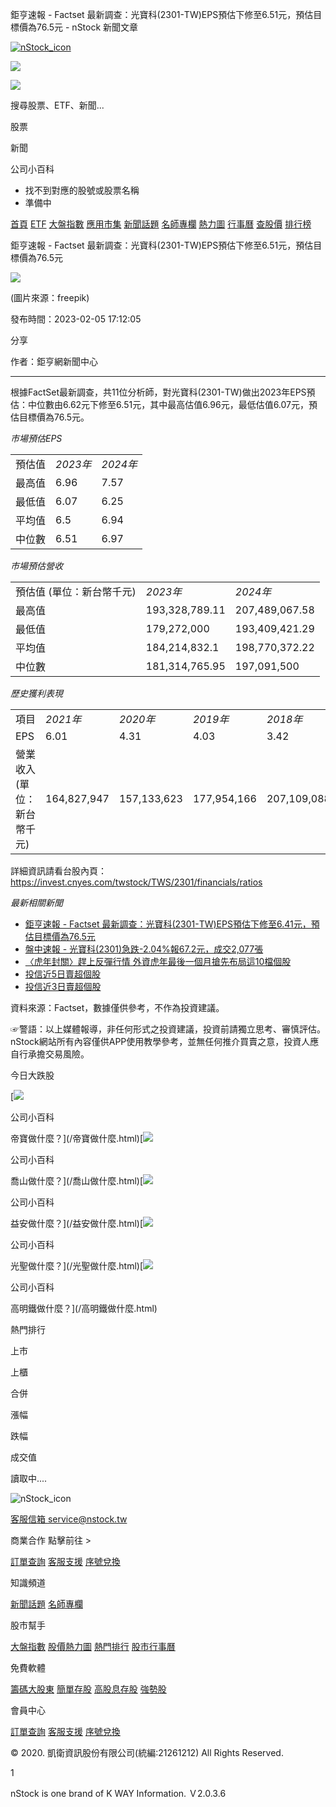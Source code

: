 鉅亨速報 - Factset 最新調查：光寶科(2301-TW)EPS預估下修至6.51元，預估目標價為76.5元 - nStock 新聞文章


[![nStock_icon](/img/nStock_icon_2.png)](/)

![](/img/invalid-name@3x.png)

![](/img/invalid-name@3x.png)

搜尋股票、ETF、新聞...

股票

新聞

公司小百科

* 找不到對應的股號或股票名稱
* 準備中

[首頁](/) [ETF](/etf/) [大盤指數](/market_index/) [應用市集](/market/) [新聞話題](/news/) [名師專欄](/author/) [熱力圖](/market_index/heatmap) [行事曆](/calendar) [查股價](/chat_stock) [排行榜](/rank/)

鉅亨速報 - Factset 最新調查：光寶科(2301-TW)EPS預估下修至6.51元，預估目標價為76.5元

![](https://storage.googleapis.com/nstock-cloud/stock_type_img/025/1.jpg)

(圖片來源：freepik)

發布時間：2023-02-05 17:12:05

分享

作者：鉅亨網新聞中心

---

 

根據FactSet最新調查，共11位分析師，對光寶科(2301-TW)做出2023年EPS預估：中位數由6.62元下修至6.51元，其中最高估值6.96元，最低估值6.07元，預估目標價為76.5元。

*市場預估EPS*

|  |  |  |
| --- | --- | --- |
| 預估值 | *2023年* | *2024年* |
| 最高值 | 6.96 | 7.57 |
| 最低值 | 6.07 | 6.25 |
| 平均值 | 6.5 | 6.94 |
| 中位數 | 6.51 | 6.97 |

*市場預估營收*

|  |  |  |
| --- | --- | --- |
| 預估值 (單位：新台幣千元) | *2023年* | *2024年* |
| 最高值 | 193,328,789.11 | 207,489,067.58 |
| 最低值 | 179,272,000 | 193,409,421.29 |
| 平均值 | 184,214,832.1 | 198,770,372.22 |
| 中位數 | 181,314,765.95 | 197,091,500 |

*歷史獲利表現*

|  |  |  |  |  |
| --- | --- | --- | --- | --- |
| 項目 | *2021年* | *2020年* | *2019年* | *2018年* |
| EPS | 6.01 | 4.31 | 4.03 | 3.42 |
| 營業收入 (單位：新台幣千元) | 164,827,947 | 157,133,623 | 177,954,166 | 207,109,088 |

詳細資訊請看台股內頁：  
<https://invest.cnyes.com/twstock/TWS/2301/financials/ratios>

*最新相關新聞*

* [鉅亨速報 - Factset 最新調查：光寶科(2301-TW)EPS預估下修至6.41元，預估目標價為76.5元](https://news.cnyes.com/news/id/5075999)
* [盤中速報 - 光寶科(2301)急跌-2.04%報67.2元，成交2,077張](https://news.cnyes.com/news/id/5070987)
* [〈虎年封關〉趕上反彈行情 外資虎年最後一個月搶先布局這10檔個股](https://news.cnyes.com/news/id/5066028)
* [投信近5日賣超個股](https://news.cnyes.com/news/id/5064042)
* [投信近3日賣超個股](https://news.cnyes.com/news/id/5064040)

資料來源：Factset，數據僅供參考，不作為投資建議。

☞警語：以上媒體報導，非任何形式之投資建議，投資前請獨立思考、審慎評估。nStock網站所有內容僅供APP使用教學參考，並無任何推介買賣之意，投資人應自行承擔交易風險。

今日大跌股

[![](/img/recommend_icon/graduate.png)

公司小百科

帝寶做什麼？](/帝寶做什麼.html)[![](/img/recommend_icon/graduate.png)

公司小百科

喬山做什麼？](/喬山做什麼.html)[![](/img/recommend_icon/graduate.png)

公司小百科

益安做什麼？](/益安做什麼.html)[![](/img/recommend_icon/graduate.png)

公司小百科

光聖做什麼？](/光聖做什麼.html)[![](/img/recommend_icon/graduate.png)

公司小百科

高明鐵做什麼？](/高明鐵做什麼.html)

熱門排行

上市

上櫃

合併

漲幅

跌幅

成交值

讀取中....

![nStock_icon](/img/nStock_icon_2.png)

[客服信箱 service@nstock.tw](mailto:service@nstock.tw)

商業合作 點擊前往 >

[訂單查詢](/user/) [客服支援](mailto:service@nstock.tw) [序號兌換](/coupon/)

知識頻道

[新聞話題](/news/) [名師專欄](/author/)

股市幫手

[大盤指數](/market_index) [股價熱力圖](/market_index/heatmap) [熱門排行](/chat_stock) [股市行事曆](/calendar)

免費軟體

[籌碼大股東](/stock_chip/) [簡單存股](/easy_stock/) [高股息存股](/rich_stock/) [強勢股](/super_stock/)

會員中心

[訂單查詢](/user/) [客服支援](mailto:service@nstock.tw) [序號兌換](/coupon/)

© 2020. 凱衛資訊股份有限公司(統編:21261212) All Rights Reserved.

1

nStock is one brand of K WAY Information. Ｖ2.0.3.6